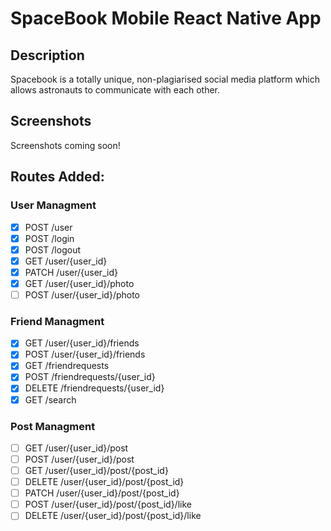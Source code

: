 # SpaceBook Mobile React Native App

## Description
Spacebook is a totally unique, non-plagiarised social media platform which allows astronauts to communicate with each other.

## Screenshots
Screenshots coming soon!

## Routes Added:

### User Managment
- [x] POST /user
- [x] POST /login
- [x] POST /logout
- [x] GET /user/{user_id}
- [x] PATCH /user/{user_id}
- [x] GET /user/{user_id}/photo
- [ ] POST /user/{user_id}/photo

### Friend Managment
- [x] GET /user/{user_id}/friends
- [x] POST /user/{user_id}/friends
- [x] GET /friendrequests
- [x] POST /friendrequests/{user_id}
- [x] DELETE /friendrequests/{user_id}
- [x] GET /search

### Post Managment
- [ ] GET /user/{user_id}/post
- [ ] POST /user/{user_id}/post
- [ ] GET /user/{user_id}/post/{post_id}
- [ ] DELETE /user/{user_id}/post/{post_id}
- [ ] PATCH /user/{user_id}/post/{post_id}
- [ ] POST /user/{user_id}/post/{post_id}/like
- [ ] DELETE /user/{user_id}/post/{post_id}/like